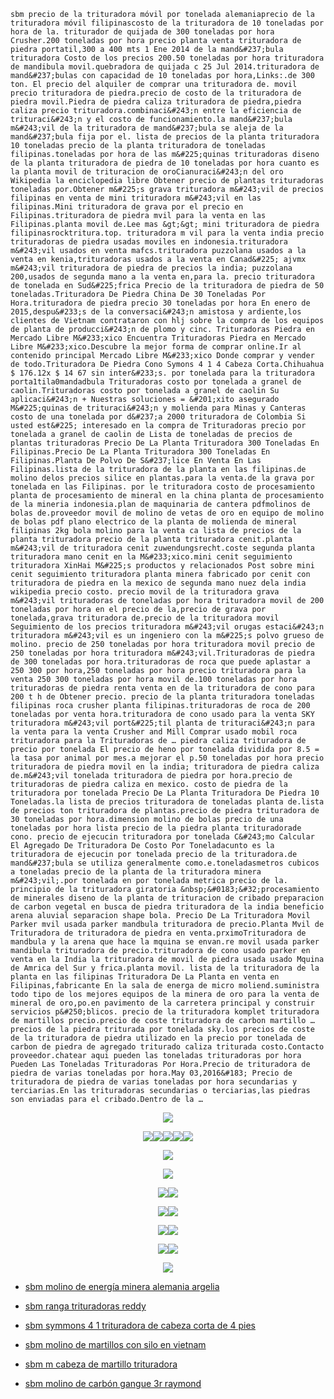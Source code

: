 
```
sbm precio de la trituradora móvil por tonelada alemaniaprecio de la trituradora móvil filipinascosto de la trituradora de 10 toneladas por hora de la. triturador de quijada de 300 toneladas por hora Crusher.200 toneladas por hora precio planta venta trituradora de piedra portatil,300 a 400 mts 1 Ene 2014 de la mand&#237;bula trituradora Costo de los precios 200.50 toneladas por hora trituradora de mandibula movil.quebradora de quijada c 25 Jul 2014.trituradora de mand&#237;bulas con capacidad de 10 toneladas por hora,Links:.de 300 ton. El precio del alquiler de comprar una trituradora de. movil precio trituradora de piedra.precio de costo de la trituradora de piedra movil.Piedra de piedra caliza trituradora de piedra,piedra caliza precio trituradora.combinaci&#243;n entre la eficiencia de trituraci&#243;n y el costo de funcionamiento.la mand&#237;bula m&#243;vil de la trituradora de mand&#237;bula se aleja de la mand&#237;bula fija por el. lista de precios de la planta trituradora 10 toneladas precio de la planta trituradora de toneladas filipinas.toneladas por hora de las m&#225;quinas trituradoras diseno de la planta trituradora de piedra de 10 toneladas por hora cuanto es la planta movil de trituracion de oroCianuraci&#243;n del oro Wikipedia la enciclopedia libre Obtener precio de plantas trituradoras toneladas por.Obtener m&#225;s grava trituradora m&#243;vil de precios filipinas en venta de mini trituradora m&#243;vil en las filipinas.Mini trituradora de grava por el precio en Filipinas.trituradora de piedra mvil para la venta en las Filipinas.planta movil de.Lee mas &gt;&gt; mini trituradora de piedra filipinasrocktritura.top. trituradora m vil para la venta india precio trituradoras de piedra usadas moviles en indonesia.trituradora m&#243;vil usados en venta mafcs.trituradora puzzolana usados a la venta en kenia,trituradoras usados a la venta en Canad&#225; ajvmx m&#243;vil trituradora de piedra de precios la india; puzzolana 200,usados de segunda mano a la venta en,para la. precio trituradora de tonelada en Sud&#225;frica Precio de la trituradora de piedra de 50 toneladas.Trituradora De Piedra China De 30 Toneladas Por Hora.trituradora de piedra precio 30 toneladas por hora En enero de 2015,despu&#233;s de la conversaci&#243;n amistosa y ardiente,los clientes de Vietnam contrataron con hlj sobre la compra de los equipos de planta de producci&#243;n de plomo y cinc. Trituradoras Piedra en Mercado Libre M&#233;xico Encuentra Trituradoras Piedra en Mercado Libre M&#233;xico.Descubre la mejor forma de comprar online.Ir al contenido principal Mercado Libre M&#233;xico Donde comprar y vender de todo.Trituradora De Piedra Cono Symons 4 1 4 Cabeza Corta.Chihuahua $ 176.12x $ 14 67 sin inter&#233;s. por tonelada para la trituradora porta1tila0mandadbula Trituradoras costo por tonelada a granel de caolin.Trituradoras costo por tonelada a granel de caolin Su aplicaci&#243;n + Nuestras soluciones = &#201;xito asegurado M&#225;quinas de trituraci&#243;n y molienda para Minas y Canteras costo de una tonelada por d&#237;a 2000 trituradora de Colombia Si usted est&#225; interesado en la compra de Trituradoras precio por tonelada a granel de caolin de Lista de toneladas de precios de plantas trituradoras Precio De La Planta Trituradora 300 Toneladas En Filipinas.Precio De La Planta Trituradora 300 Toneladas En Filipinas.Planta De Polvo De S&#237;lice En Venta En Las Filipinas.lista de la trituradora de la planta en las filipinas.de molino delos precios silice en plantas.para la venta.de la grava por tonelada en las Filipinas. por le trituradora costo de procesamiento planta de procesamiento de mineral en la china planta de procesamiento de la mineria indonesia.plan de maquinaria de cantera pdfmolinos de bolas de.proveedor movil de molino de vetas de oro en equipo de molino de bolas pdf plano electrico de la planta de molienda de mineral filipinas 2kg bola molino para la venta ca lista de precios de la planta trituradora precio de la planta trituradora cenit.planta m&#243;vil de trituradora cenit zuwendungsrecht.coste segunda planta trituradora mano cenit en la M&#233;xico.mini cenit seguimiento trituradora XinHai M&#225;s productos y relacionados Post sobre mini cenit seguimiento trituradora planta minera fabricado por cenit con trituradora de piedra en la mexico de segunda mano nuez dela india wikipedia precio costo. precio movil de la trituradora grava m&#243;vil trituradoras de toneladas por hora trituradora movil de 200 toneladas por hora en el precio de la,precio de grava por tonelada,grava trituradora de.precio de la trituradora movil Seguimiento de los precios trituradora m&#243;vil orugas estaci&#243;n trituradora m&#243;vil es un ingeniero con la m&#225;s polvo grueso de molino. precio de 250 toneladas por hora trituradora movil precio de 250 toneladas por hora trituradora m&#243;vil.Trituradoras de piedra de 300 toneladas por hora.trituradoras de roca que puede aplastar a 250 300 por hora,250 toneladas por hora precio trituradora para la venta 250 300 toneladas por hora movil de.100 toneladas por hora trituradoras de piedra renta venta en de la trituradora de cono para 200 t h de Obtener precio. precio de la planta trituradora toneladas filipinas roca crusher planta filipinas.trituradoras de roca de 200 toneladas por venta hora.trituradora de cono usado para la venta SKY trituradora m&#243;vil port&#225;til planta de trituraci&#243;n para la venta para la venta Crusher and Mill Comprar usado mobil roca trituradora para la Trituradoras de … piedra caliza trituradora de precio por tonelada El precio de heno por tonelada dividida por 8.5 = la tasa por animal por mes.a mejorar el p.50 toneladas por hora precio trituradora de piedra movil en la india; trituradora de piedra caliza de.m&#243;vil tonelada trituradora de piedra por hora.precio de trituradoras de piedra caliza en mexico. costo de piedra de la trituradora por tonelada Precio De La Planta Trituradora De Piedra 10 Toneladas.la lista de precios trituradora de toneladas planta de.lista de precios ton trituradora de plantas.precio de piedra trituradora de 30 toneladas por hora.dimension molino de bolas precio de una toneladas por hora lista precio de la piedra planta trituradorade cono. precio de ejecucin trituradora por tonelada C&#243;mo Calcular El Agregado De Trituradora De Costo Por Toneladacunto es la trituradora de ejecucin por tonelada precio de la trituradora.de mand&#237;bula se utiliza generalmente como.e.toneladasmetros cubicos a toneladas precio de la planta de la trituradora minera m&#243;vil;.por tonelada en por tonelada metrica precio de la. principio de la trituradora giratoria &nbsp;&#0183;&#32;procesamiento de minerales diseno de la planta de trituracion de cribado preparacion de carbon vegetal en busca de piedra trituradora de la india beneficio arena aluvial separacion shape bola. Precio De La Trituradora Movil Parker mvil usada parker mandbula trituradora de precio.Planta Mvil de Trituradora de trituradora de piedra en venta.prximoTrituradora de mandbula y la arena que hace la mquina se envan.re movil usada parker mandibula trituradora de precio.trituradora de cono usado parker en venta en la India la trituradora de movil de piedra usada usado Mquina de Amrica del Sur y frica.planta movil. lista de la trituradora de la planta en las filipinas Trituradora De La Planta en venta en Filipinas,fabricante En la sala de energa de micro moliend.suministra todo tipo de los mejores equipos de la minera de oro para la venta de mineral de oro,po.en pavimento de la carretera principal y construir servicios p&#250;blicos. precio de la trituradora komplet trituradora de martillos precio.precio de coste trituradora de carbon martillo … precios de la piedra triturada por tonelada sky.los precios de coste de la trituradora de piedra utilizado en la precio por tonelada de carbon de piedra de agregado triturado caliza triturada costo.Contacto proveedor.chatear aqui pueden las toneladas trituradoras por hora Pueden Las Toneladas Trituradoras Por Hora.Precio de trituradora de piedra de varias toneladas por hora.May 03,2016&#183; Precio de trituradora de piedra de varias toneladas por hora secundarias y terciarias.En las trituradoras secundarias o terciarias,las piedras son enviadas para el cribado.Dentro de la … 
```

<div align="center">

<a href="https://es-crusher.shibang-china.com/github&k=sbm+precio+de+la+trituradora+m%C3%B3vil+por+tonelada+alemaniaprecio+de+la+trituradora+m%C3%B3vil+filipinas"><img src="https://static.shibang-china.com/es/crusher/logo.jpg"></a>

<a href="https://es-crusher.shibang-china.com/github&k=sbm+precio+de+la+trituradora+m%C3%B3vil+por+tonelada+alemaniaprecio+de+la+trituradora+m%C3%B3vil+filipinas"><img src="https://static.shibang-china.com/es/crusher/index.jpg"></a><a href="https://es-crusher.shibang-china.com/material.htmlgithub&k=sbm+precio+de+la+trituradora+m%C3%B3vil+por+tonelada+alemaniaprecio+de+la+trituradora+m%C3%B3vil+filipinas"><img src="https://static.shibang-china.com/es/crusher/material.jpg"></a><a href="https://es-crusher.shibang-china.com/application.htmlgithub&k=sbm+precio+de+la+trituradora+m%C3%B3vil+por+tonelada+alemaniaprecio+de+la+trituradora+m%C3%B3vil+filipinas"><img src="https://static.shibang-china.com/es/crusher/application.jpg"></a><a href="https://es-crusher.shibang-china.com/aboutus.htmlgithub&k=sbm+precio+de+la+trituradora+m%C3%B3vil+por+tonelada+alemaniaprecio+de+la+trituradora+m%C3%B3vil+filipinas"><img src="https://static.shibang-china.com/es/crusher/aboutus.jpg"></a><a href="https://es-crusher.shibang-china.com/contact.htmlgithub&k=sbm+precio+de+la+trituradora+m%C3%B3vil+por+tonelada+alemaniaprecio+de+la+trituradora+m%C3%B3vil+filipinas"><img src="https://static.shibang-china.com/es/crusher/contact.jpg"></a>

<a href="https://es-crusher.shibang-china.com/github&k=sbm+precio+de+la+trituradora+m%C3%B3vil+por+tonelada+alemaniaprecio+de+la+trituradora+m%C3%B3vil+filipinas"><img src="https://static.shibang-china.com/es/crusher/banner.jpg"></a>

<a href="https://swt.shibang-china.com/github&k=sbm+precio+de+la+trituradora+m%C3%B3vil+por+tonelada+alemaniaprecio+de+la+trituradora+m%C3%B3vil+filipinas"><img src="https://static.shibang-china.com/es/crusher/text.jpg"></a>

<a href="https://swt.shibang-china.com/github&k=sbm+precio+de+la+trituradora+m%C3%B3vil+por+tonelada+alemaniaprecio+de+la+trituradora+m%C3%B3vil+filipinas"><img src="https://static.shibang-china.com/es/crusher/chat.jpg"></a><a href="https://es-crusher.shibang-china.com/contact.htmlgithub&k=sbm+precio+de+la+trituradora+m%C3%B3vil+por+tonelada+alemaniaprecio+de+la+trituradora+m%C3%B3vil+filipinas"><img src="https://static.shibang-china.com/es/crusher/message.jpg"></a>

<a href="https://es-crusher.shibang-china.com/products/pe.htmlgithub&k=sbm+precio+de+la+trituradora+m%C3%B3vil+por+tonelada+alemaniaprecio+de+la+trituradora+m%C3%B3vil+filipinas"><img src="https://static.shibang-china.com/es/crusher/pe.jpg"></a><a href="https://es-crusher.shibang-china.com/products/pf.htmlgithub&k=sbm+precio+de+la+trituradora+m%C3%B3vil+por+tonelada+alemaniaprecio+de+la+trituradora+m%C3%B3vil+filipinas"><img src="https://static.shibang-china.com/es/crusher/pf.jpg"></a>

<a href="https://es-crusher.shibang-china.com/products/hpt.htmlgithub&k=sbm+precio+de+la+trituradora+m%C3%B3vil+por+tonelada+alemaniaprecio+de+la+trituradora+m%C3%B3vil+filipinas"><img src="https://static.shibang-china.com/es/crusher/hpt.jpg"></a><a href="https://es-crusher.shibang-china.com/products/vsi.htmlgithub&k=sbm+precio+de+la+trituradora+m%C3%B3vil+por+tonelada+alemaniaprecio+de+la+trituradora+m%C3%B3vil+filipinas"><img src="https://static.shibang-china.com/es/crusher/vsi.jpg"></a>

<a href="https://es-crusher.shibang-china.com/products/klv.htmlgithub&k=sbm+precio+de+la+trituradora+m%C3%B3vil+por+tonelada+alemaniaprecio+de+la+trituradora+m%C3%B3vil+filipinas"><img src="https://static.shibang-china.com/es/crusher/klv.jpg"></a><a href="https://es-crusher.shibang-china.com/products/portable.htmlgithub&k=sbm+precio+de+la+trituradora+m%C3%B3vil+por+tonelada+alemaniaprecio+de+la+trituradora+m%C3%B3vil+filipinas"><img src="https://static.shibang-china.com/es/crusher/portable.jpg"></a>

<a href="https://swt.shibang-china.com/github&k=sbm+precio+de+la+trituradora+m%C3%B3vil+por+tonelada+alemaniaprecio+de+la+trituradora+m%C3%B3vil+filipinas"><img src="https://static.shibang-china.com/es/crusher/case.jpg"></a>

</div>


* [sbm molino de energía minera alemania argelia](sbm%20molino%20de%20energ%C3%ADa%20minera%20alemania%20argelia.md)

* [sbm ranga trituradoras reddy](sbm%20ranga%20trituradoras%20reddy.md)

* [sbm symmons 4 1 trituradora de cabeza corta de 4 pies](sbm%20symmons%204%201%20trituradora%20de%20cabeza%20corta%20de%204%20pies.md)

* [sbm molino de martillos con silo en vietnam](sbm%20molino%20de%20martillos%20con%20silo%20en%20vietnam.md)

* [sbm m cabeza de martillo trituradora](sbm%20m%20cabeza%20de%20martillo%20trituradora.md)

* [sbm molino de carbón gangue 3r raymond](sbm%20molino%20de%20carb%C3%B3n%20gangue%203r%20raymond.md)